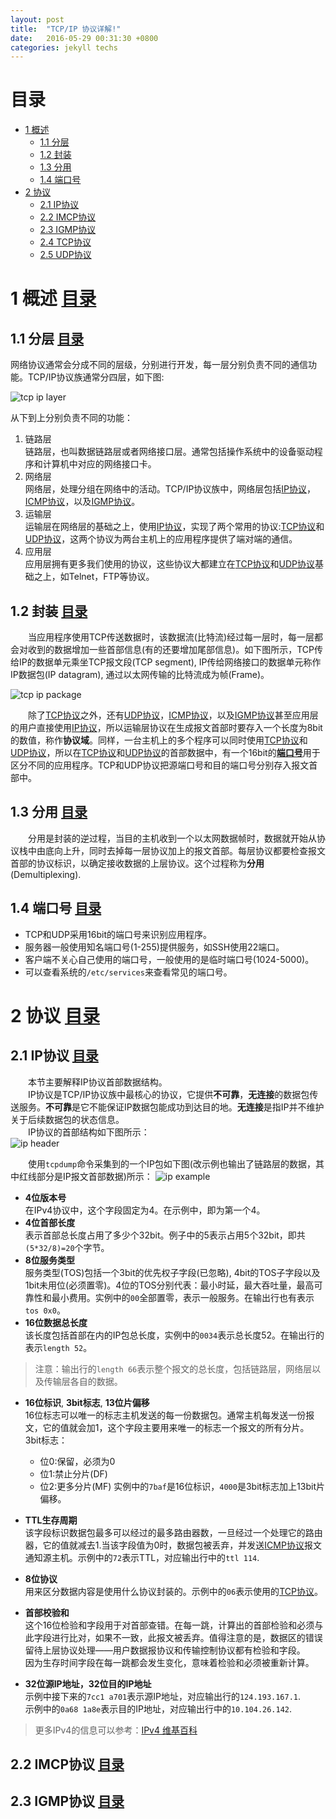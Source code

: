```yaml
---
layout: post
title:  "TCP/IP 协议详解!"
date:   2016-05-29 00:31:30 +0800
categories: jekyll techs
---
```


# <span id="top"> 目录 </span>
* [1 概述](#1)
	* [1.1 分层](#1.1)
	* [1.2 封装](#1.2)
	* [1.3 分用](#1.3)
	* [1.4 端口号](#1.4)
* [2 协议](#2)
	* [2.1 IP协议](#2.1)
	* [2.2 IMCP协议](#2.2)
	* [2.3 IGMP协议](#2.3)
	* [2.4 TCP协议](#2.4)
	* [2.5 UDP协议](#2.5)

# <span id="1"> 1 __概述__ </span> [目录](#top)  

## <span id="1.1"> 1.1 __分层__ </span> [目录](#top)  
网络协议通常会分成不同的层级，分别进行开发，每一层分别负责不同的通信功能。TCP/IP协议族通常分四层，如下图:  

![tcp ip layer][tcp_ip_layer.image]  

从下到上分别负责不同的功能：

1. 链路层  
链路层，也叫数据链路层或者网络接口层。通常包括操作系统中的设备驱动程序和计算机中对应的网络接口卡。
2. 网络层  
网络层，处理分组在网络中的活动。TCP/IP协议族中，网络层包括[IP协议](#2.1)，[ICMP协议](#2.2)，以及[IGMP协议](#2.3)。
3. 运输层  
运输层在网络层的基础之上，使用[IP协议](#2.1)，实现了两个常用的协议:[TCP协议](#2.4)和[UDP协议](#2.5)，这两个协议为两台主机上的应用程序提供了端对端的通信。
4. 应用层  
应用层拥有更多我们使用的协议，这些协议大都建立在[TCP协议](#2.4)和[UDP协议](#2.5)基础之上，如Telnet，FTP等协议。

## <span id="1.2"> 1.2 __封装__ </span> [目录](#top)  
　　当应用程序使用TCP传送数据时，该数据流(比特流)经过每一层时，每一层都会对收到的数据增加一些首部信息(有的还要增加尾部信息)。如下图所示，TCP传给IP的数据单元乘坐TCP报文段(TCP segment), IP传给网络接口的数据单元称作IP数据包(IP datagram), 通过以太网传输的比特流成为帧(Frame)。

![tcp ip package][tcp_ip_package.image]  

　　除了[TCP协议](#2.4)之外，还有[UDP协议](#2.5)，[ICMP协议](#2.2)，以及[IGMP协议](#2.3)甚至应用层的用户直接使用[IP协议](#2.1)，所以运输层协议在生成报文首部时要存入一个长度为8bit的数值，称作**协议域**。同样，一台主机上的多个程序可以同时使用[TCP协议](#2.4)和[UDP协议](#2.5)，所以在[TCP协议](#2.4)和[UDP协议](#2.5)的首部数据中，有一个16bit的[__端口号__](#1.4)用于区分不同的应用程序。TCP和UDP协议把源端口号和目的端口号分别存入报文首部中。  

## <span id="1.3"> 1.3 __分用__ </span> [目录](#top)  

　　分用是封装的逆过程，当目的主机收到一个以太网数据帧时，数据就开始从协议栈中由底向上升，同时去掉每一层协议加上的报文首部。每层协议都要检查报文首部的协议标识，以确定接收数据的上层协议。这个过程称为**分用**(Demultiplexing).  

## <span id="1.4"> 1.4 __端口号__ </span> [目录](#top)  

* TCP和UDP采用16bit的端口号来识别应用程序。
* 服务器一般使用知名端口号(1-255)提供服务，如SSH使用22端口。
* 客户端不关心自己使用的端口号，一般使用的是临时端口号(1024-5000)。
* 可以查看系统的`/etc/services`来查看常见的端口号。
  
# <span id="2"> 2 __协议__ </span> [目录](#top)

## <span id="2.1"> 2.1 __IP协议__ </span> [目录](#top)

　　本节主要解释IP协议首部数据结构。  
　　IP协议是TCP/IP协议族中最核心的协议，它提供**不可靠**，**无连接**的数据包传送服务。**不可靠**是它不能保证IP数据包能成功到达目的地。**无连接**是指IP并不维护关于后续数据包的状态信息。  
　　IP协议的首部结构如下图所示：  
![ip header][ip_header.image]

　　使用`tcpdump`命令采集到的一个IP包如下图(改示例也输出了链路层的数据，其中红线部分是IP报文首部数据)所示：
![ip example][ip_example.image]

* **4位版本号**  
在IPv4协议中，这个字段固定为4。在示例中，即为第一个4。
* **4位首部长度**  
表示首部总长度占用了多少个32bit。例子中的5表示占用5个32bit，即共`(5*32/8)=20`个字节。
* **8位服务类型**  
服务类型(TOS)包括一个3bit的优先权子字段(已忽略), 4bit的TOS子字段以及1bit未用位(必须置零)。4位的TOS分别代表：最小时延，最大吞吐量，最高可靠性和最小费用。实例中的`00`全部置零，表示一般服务。在输出行也有表示`tos 0x0`。
* **16位数据总长度**  
该长度包括首部在内的IP包总长度，实例中的`0034`表示总长度52。在输出行的表示`length 52`。  

> 注意：输出行的`length 66`表示整个报文的总长度，包括链路层，网络层以及传输层各自的数据。

* **16位标识**, **3bit标志**, **13位片偏移**  
16位标志可以唯一的标志主机发送的每一份数据包。通常主机每发送一份报文，它的值就会加1，这个字段主要用来唯一的标志一个报文的所有分片。  
3bit标志：
	* 位0:保留，必须为0
	* 位1:禁止分片(DF)
	* 位2:更多分片(MF)
实例中的`7baf`是16位标识，`4000`是3bit标志加上13bit片偏移。  

* **TTL生存周期**  
该字段标识数据包最多可以经过的最多路由器数，一旦经过一个处理它的路由器，它的值就减去1.当该字段值为0时，数据包被丢弃，并发送[ICMP协议](#2.2)报文通知源主机。示例中的`72`表示TTL，对应输出行中的`ttl 114`.  

* **8位协议**  
用来区分数据内容是使用什么协议封装的。示例中的`06`表示使用的[TCP协议](#2.4)。

* **首部校验和**  
这个16位检验和字段用于对首部查错。在每一跳，计算出的首部检验和必须与此字段进行比对，如果不一致，此报文被丢弃。值得注意的是，数据区的错误留待上层协议处理——用户数据报协议和传输控制协议都有检验和字段。  
因为生存时间字段在每一跳都会发生变化，意味着检验和必须被重新计算。  

* **32位源IP地址，32位目的IP地址**  
示例中接下来的`7cc1 a701`表示源IP地址，对应输出行的`124.193.167.1`.  
示例中的`0a68 1a8e`表示目的IP地址，对应输出行中的`10.104.26.142`.  

> 更多IPv4的信息可以参考：[IPv4 维基百科](https://zh.wikipedia.org/wiki/IPv4)

## <span id="2.2"> 2.2 __IMCP协议__ </span> [目录](#top)  

## <span id="2.3"> 2.3 __IGMP协议__ </span> [目录](#top)  


[tcp_ip_layer.image]: https://raw.githubusercontent.com/ljp827/ljp827.github.io/master/mePic/tcpip/tcp_ip%20layer.jpg "TCP/IP 分层"
[tcp_ip_package.image]: https://raw.githubusercontent.com/ljp827/ljp827.github.io/master/mePic/tcpip/tcp_ip%20package.jpg "TCP/IP 封装"
[ip_header.image]: https://raw.githubusercontent.com/ljp827/ljp827.github.io/master/mePic/tcpip/ip%20header.jpg "IP 协议首部结构"
[ip_example.image]: https://raw.githubusercontent.com/ljp827/ljp827.github.io/master/mePic/tcpip/ip%20example.jpg "IP 协议首部数据示例"
